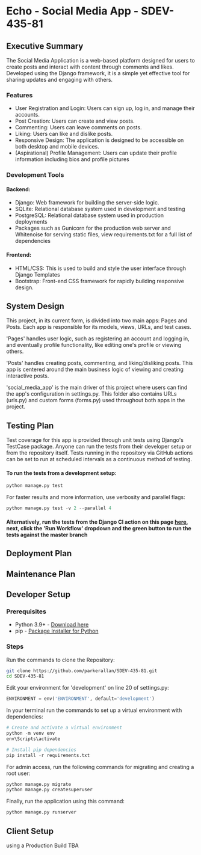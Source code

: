 # Echo - Social Media App - SDEV-435-81
## Executive Summary
The Social Media Application is a web-based platform designed for users to create posts and interact with content through comments and likes. Developed using the Django framework, it is a simple yet effective tool for sharing updates and engaging with others.

### Features
- User Registration and Login: Users can sign up, log in, and manage their accounts.
- Post Creation: Users can create and view posts.
- Commenting: Users can leave comments on posts.
- Liking: Users can like and dislike posts.
- Responsive Design: The application is designed to be accessible on both desktop and mobile devices.
- (Aspirational) Profile Management: Users can update their profile information including bios and profile pictures 

### Development Tools
#### Backend:
- Django: Web framework for building the server-side logic.
- SQLite: Relational database system used in development and testing
- PostgreSQL: Relational database system used in production deployments
- Packages such as Gunicorn for the production web server and Whitenoise for serving static files, view requirements.txt for a full list of dependencies

#### Frontend:
- HTML/CSS: This is used to build and style the user interface through Django Templates
- Bootstrap: Front-end CSS framework for rapidly building responsive design.

## System Design
This project, in its current form, is divided into two main apps: Pages and Posts. Each app is responsible for its models, views, URLs, and test cases. 

'Pages' handles user logic, such as registering an account and logging in, and eventually profile functionality, like editing one's profile or viewing others. 

'Posts' handles creating posts, commenting, and liking/disliking posts. This app is centered around the main business logic of viewing and creating interactive posts. 

'social_media_app' is the main driver of this project where users can find the app's configuration in settings.py. This folder also contains URLs (urls.py) and custom forms (forms.py) used throughout both apps in the project.
## Testing Plan
Test coverage for this app is provided through unit tests using Django's TestCase package. Anyone can run the tests from their developer setup or from the repository itself. Tests running in the repository via GitHub actions can be set to run at scheduled intervals as a continuous method of testing.
#### To run the tests from a development setup:
```python 
python manage.py test
```
For faster results and more information, use verbosity and parallel flags:
```python 
python manage.py test -v 2 --parallel 4
```
#### Alternatively, run the tests from the Django CI action on this page [here](https://github.com/parkerallan/SDEV-435-81/actions/workflows/django.yml), next, click the 'Run Workflow' dropdown and the green button to run the tests against the master branch
## Deployment Plan
## Maintenance Plan

## Developer Setup

### Prerequisites
- Python 3.9+ - [Download here](https://www.python.org/downloads/)
- pip - [Package Installer for Python](https://pip.pypa.io/en/stable/installation/)

### Steps
Run the commands to clone the Repository:
```bash
git clone https://github.com/parkerallan/SDEV-435-81.git
cd SDEV-435-81
```
Edit your environment for 'development' on line 20 of settings.py:
```python
ENVIRONMENT = env('ENVIRONMENT', default='development')
```
In your terminal run the commands to set up a virtual environment with dependencies:
```python
# Create and activate a virtual environment
python -m venv env
env\Scripts\activate

# Install pip dependencies
pip install -r requirements.txt
```
For admin access, run the following commands for migrating and creating a root user:
```python 
python manage.py migrate
python manage.py createsuperuser
```
Finally, run the application using this command:
```python 
python manage.py runserver
```
## Client Setup
using a Production Build
TBA
